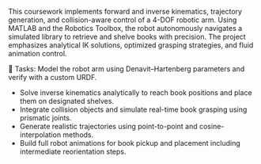 This coursework implements forward and inverse kinematics, trajectory generation, and collision-aware control of a 4-DOF robotic arm. Using MATLAB and the Robotics Toolbox, the robot autonomously navigates a simulated library to retrieve and shelve books with precision. The project emphasizes analytical IK solutions, optimized grasping strategies, and fluid animation control.

📌 Tasks:
Model the robot arm using Denavit–Hartenberg parameters and verify with a custom URDF.

- Solve inverse kinematics analytically to reach book positions and place them on designated shelves.
- Integrate collision objects and simulate real-time book grasping using prismatic joints.
- Generate realistic trajectories using point-to-point and cosine-interpolation methods.
- Build full robot animations for book pickup and placement including intermediate reorientation steps.
